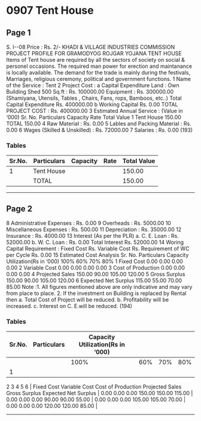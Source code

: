 # 0907 Tent House

## Page 1

S. I--08 Price : Rs. 2/- KHADI & VILLAGE INDUSTRIES COMMISSION PROJECT PROFILE FOR GRAMODYOG ROJGAR YOJANA TENT HOUSE Items of Tent house are required by all the sectors of society on social & personel occasions. The required man power for erection and maintanance is locally available. The demand for the trade is mainly during the festivals, Marriages, religious ceremony, political and government functions. 1 Name of the Service : Tent 2 Project Cost : a Capital Expenditure Land : Own Building Shed 500 Sq.ft : Rs. 100000.00 Equipment : Rs. 300000.00 (Shamiyana, Utensils, Tables , Chairs, Fans, rops, Bamboos, etc..) Total Capital Expenditure Rs. 400000.00 b Working Capital Rs. 0.00 TOTAL PROJECT COST : Rs. 400000.00 3 Estimated Annual Service : (Value in ‘000) Sr. No. Particulars Capacity Rate Total Value 1 Tent House 150.00 TOTAL 150.00 4 Raw Material : Rs. 0.00 5 Lables and Packing Material : Rs. 0.00 6 Wages (Skilled & Unskilled) : Rs. 72000.00 7 Salaries : Rs. 0.00 (193)

### Tables

| Sr.No. | Particulars | Capacity | Rate | Total Value |
|---|---|---|---|---|
| 1 | Tent House |  |  | 150.00 |
|  | TOTAL |  |  | 150.00 |

---

## Page 2

8 Administrative Expenses : Rs. 0.00 9 Overheads : Rs. 5000.00 10 Miscellaneous Expenses : Rs. 500.00 11 Depreciation : Rs. 35000.00 12 Insurance : Rs. 4000.00 13 Interest (As per the PLR) a. C. E. Loan : Rs. 52000.00 b. W. C. Loan : Rs. 0.00 Total Interest Rs. 52000.00 14 Woring Capital Requirement : Fixed Cost Rs. Variable Cost Rs. Requirement of WC per Cycle Rs. 0.00 15 Estimated Cost Analysis Sr. No. Particulars Capacity Utilization(Rs in ‘000) 100% 60% 70% 80% 1 Fixed Cost 0.00 0.00 0.00 0.00 2 Variable Cost 0.00 0.00 0.00 0.00 3 Cost of Production 0.00 0.00 0.00 0.00 4 Projected Sales 150.00 90.00 105.00 120.00 5 Gross Surplus 150.00 90.00 105.00 120.00 6 Expected Net Surplus 115.00 55.00 70.00 85.00 Note :1. All figures mentioned above are only indicative and may vary from place to place. 2. If the investment on Building is replaced by Rental then a. Total Cost of Project will be reduced. b. Profitability will be increased. c. Interest on C. E.will be reduced. (194)

### Tables

| Sr.No. | Particulars | Capacity Utilization(Rs in ‘000) |  |  |  |
|---|---|---|---|---|---|
|  |  | 100% | 60% | 70% | 80% |
| 1
2
3
4
5
6 | Fixed Cost
Variable Cost
Cost of Production
Projected Sales
Gross Surplus
Expected Net Surplus | 0.00
0.00
0.00
150.00
150.00
115.00 | 0.00
0.00
0.00
90.00
90.00
55.00 | 0.00
0.00
0.00
105.00
105.00
70.00 | 0.00
0.00
0.00
120.00
120.00
85.00 |

---
